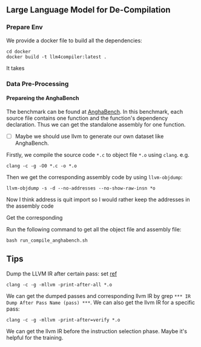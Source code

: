 

## Large Language Model for De-Compilation

### Prepare Env

We provide a docker file to build all the dependencies:
```shell
cd docker
docker build -t llm4compiler:latest .
```
It takes 

### Data Pre-Processing

#### Prepareing the AnghaBench

The benchmark can be found at [AnghaBench](https://github.com/brenocfg/AnghaBench).
In this benchmark, each source file contains one function and the function's dependency declaration.
Thus we can get the standalone assembly for one function.

 - [ ] Maybe we should use llvm to generate our own dataset like AnghaBench.

Firstly, we compile the source code `*.c` to object file `*.o` using `clang`. e.g.
```shell
clang -c -g -O0 *.c -o *.o
```
Then we get the corresponding assembly code by using `llvm-objdump`:
```shell
llvm-objdump -s -d --no-addresses --no-show-raw-insn *o
```
Now I think address is quit import so I would rather keep the addresses in the assembly code

Get the corresponding 

Run the following command to get all the object file and assembly file:
```shell
bash run_compile_anghabench.sh
```


## Tips

Dump the LLVM IR after certain pass:
set [ref](https://lists.llvm.org/pipermail/llvm-dev/2016-June/100986.html)
```shell
clang -c -g -mllvm -print-after-all *.o
```
We can get the dumped passes and corresponding llvm IR by grep `*** IR Dump After Pass Name (pass) ***`.
We can also get the llvm IR for a specific pass:
```shell
clang -c -g -mllvm -print-after=verify *.o
```
We can get the llvm IR before the instruction selection phase.
Maybe it's helpful for the training.
